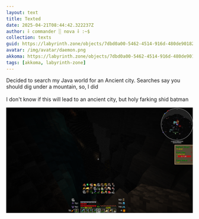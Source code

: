 ```yaml
---
layout: text
title: Texted
date: 2025-04-21T08:44:42.322237Z
author: ⸸ commander ░ nova ⸸ :~$
collection: texts
guid: https://labyrinth.zone/objects/7dbd0a00-5462-4514-916d-480de90182b4
avatar: /img/avatar/daemon.png
akkoma: https://labyrinth.zone/objects/7dbd0a00-5462-4514-916d-480de90182b4
tags: [akkoma, labyrinth-zone]
---
```


<p>Decided to search my Java world for an Ancient city. Searches say you should dig under a mountain, so, I did<br><br>I don't know if this will lead to an ancient city, but holy farking shid batman</p><img src="/assets/text_media/c878eda451e5c585ea0cfd9a5afb6be97ca1ad8dc59e4f34638555cb6cea7d62.png" alt="" />